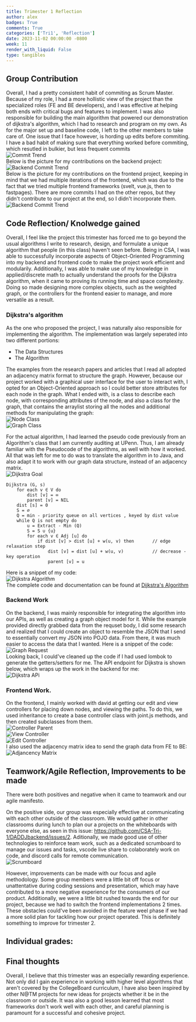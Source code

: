 ```yaml
---
title: Trimester 1 Reflection
author: alex
badges: True
comments: True
categories: ['Tri1', 'Reflection']
date: 2023-11-02 00:00:00 -0800
week: 11
render_with_liquid: False
type: tangibles
---
```

## Group Contribution
Overall, I had a pretty consistent habit of commiting as Scrum Master. Because of my role, I had a more hollistic view of the project than the specialized roles (FE and BE developers), and I was effective at helping both ends with critical bugs and features to implement. I was also responsible for building the main algorithm that powered our demonstration of dijkstra's algorithm, which I had to research and program on my own. As for the major set up and baseline code, I left to the other members to take care of. One issue that I face however, is hording up edits before commiting. I have a bad habit of making sure that everything worked before commiting, which resutled in bulkier, but less frequent commits  
![Commit Trend](/assets/img/tri1/commits.png)   
Below is the picture for my contributions on the backend project:
![Backend Commit Trend](/assets/img/tri1/be_commits.png)   
Below is the picture for my contributions on the frontend project, keeping in mind that  we had multiple iterations of the frontend, which was due to the fact that we tried multiple frontend frameworks (svelt, vue.js, then to fastpages). There are more commits I had on the other repos, but they didn't contribute to our project at the end, so I didn't incorporate them.  
![Backend Commit Trend](/assets/img/tri1/fe_commits.png)   


## Code Reflection/ Knolwedge gained
Overall, I feel like the project this trimester has forced me to go beyond the usual algorithms I write to research, design, and formulate a unique algorithm that people (in this class) haven't seen before. Being in CSA, I was able to successfully incorporate aspects of Object-Oriented Programming into my backend and frontend code to make the  project work efficient and modularily. Additionally, I was able to make use of my knowledge in applied/discrete math to actually understand the proofs for the Dijkstra algorithm, when it came to proving its running time and space complexity. Doing so made designing more complex objects, such as the weighted graph, or the controllers for the frontend easier to manage, and more versatile as a result.  

### Dijkstra's algorithm
As the one who proposed the project, I was naturally also responsible for implementing the algorithm. The implementation was largely seperated into two different portions:  
 - The Data Structures  
 - The Algorithm  
   
The examples from the research papers and articles that I read all adopted an adjacency matrix format to structure the graph. However, because our project worked with a graphical user interface for the user to interact with, I opted for an Object-Oriented approach so I could better store attributes for each node in the graph. What I ended with, is a class to describe each node, with corresponding attributes of the node, and also a class for the graph, that contains the arraylist storing all the nodes and additional methods for manipulating the graph:  
![Node Class](/assets/img/tri1/node_obj.png)     
![Graph Class](/assets/img/tri1/graph_class.png)  

For the actual algorithm, I had learned the pseudo code previously from an Algorithm's class that I am currently auditing at UPenn. Thus, I am already familiar with the Pseudocode of the algorithms, as well with how it worked. All that was left for me to do was to translate the algorithm in to Java, and also adapt it to work with our graph data structure, instead of an adjacency matrix.  
![Dijkstra Goal](/assets/img/tri1/dijkstra_goal.png)  
```
Dijkstra (G, s)
    for each v ∈ V do
        dist [v] = ∞
        parent [v] = NIL
    dist [s] = 0
    S = ∅
    Q = min - priority queue on all vertices , keyed by dist value
    while Q is not empty do
        u = Extract - Min (Q)
        S = S ∪ {u}
        for each v ∈ Adj [u] do
            if dist [v] > dist [u] + w(u, v) then       // edge relaxation step
                dist [v] = dist [u] + w(u, v)           // decrease - key operation
                parent [v] = u
```   
Here is a snippet of my code:  
![Dijkstra Algorithm](/assets/img/tri1/dijkstra_algo.png)  
The complete code and documentation can be found at [Dijkstra's Algorithm](https://ylu-1258.github.io/YLU_blog/posts/Dijkstra-Algorithm/) 

### Backend Work
On the backend, I was mainly responsible for integrating the algorithm into our APIs, as well as creating a graph object model for it. While the example provided directly grabbed data from the requset body, I did some research and realized that I could create an object to resemble the JSON that I send to essentially convert my JSON into POJO data. From there, it was much easier to access the data that I wanted. Here is a snippet of the code:  
![Graph Request](/assets/img/tri1/graph_request.png)  
Looking back, I could've cleaned up the code if I had used lombok to generate the getters/setters for me. The API endpoint for Dijkstra is shown below, which wraps up the work in the backend for me:   
![Dijkstra APi](/assets/img/tri1/dijkstra_api.png)  

### Frontend Work.
On the frontend, I mainly worked with david at getting our edit and view controllers for placing down nodes, and viewing the paths. To do this, we used inheritance to create a base controller class with joint.js methods, and then created subclasses from them.  
![Controller Parent](/assets/img/tri1/controller.png)  
![View Controller](/assets/img/tri1/view-controller.png)  
![Edit Controller](/assets/img/tri1/edit-controller.png)  
I also used the adjacency matrix idea to send the graph data from FE to BE:  
![Adjancency Matrix](/assets/img/tri1/adj_matrix.png)  

## Teamwork/Agile Reflection, Improvements to be made
There were both positives and negative when it came to teamwork and our agile manifesto.  

On the positive side, our group was especially effective at communicating with each other outside of the classroom. We would gather in other classrooms during lunch to plan our a projects on the whiteboards with everyone else, as seen in this issue: https://github.com/CSA-Tri-1/DADDJbackend/issues/2. Aditionally, we made good use of other technologies to reinforce team work, such as a dedicated scrumboard to manage our issues and tasks, vscode live share to colaborately work on code, and discord calls for remote communication.  
![Scrumboard](/assets/img/tri1/scrumboard.png)  

However, improvements can be made with our focus and agile methodology. Some group members were a little bit off focus or unattentative during coding sessions and presentation, which may have contributed to a more negative experience for the consumers of our product. Additionally, we were a little bit rushed towards the end for our project, because we had to switch the frontend implementations 2 times. These obstacles could've been avoided in the feature weel phase if we had a more solid plan for tackling how our project operated. This is definitely something to improve for trimester 2.

## Individual grades:


## Final thoughts
Overall, I believe that this trimester was an especially rewarding experience. Not only did I gain experience in working with higher level algorithms that aren't covered by the CollegeBoard curriculum, I have also been inspired by other N@TM projects for new ideas for projects whether it be in the classroom or outside. It was also a good lesson learned that most frameworks don't work well with each other, and careful planning is paramount for a successful and cohesive project.